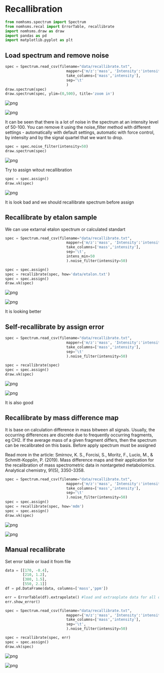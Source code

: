 # Recallibration


```python
from nomhsms.spectrum import Spectrum
from nomhsms.recal import ErrorTable, recallibrate
import nomhsms.draw as draw
import pandas as pd
import matplotlib.pyplot as plt

```

## Load spectrum and remove noise


```python
spec = Spectrum.read_csv(filename="data/recallibrate.txt",
                            mapper={'m/z':'mass', 'Intensity':'intensity'},
                            take_columns=['mass','intensity'],
                            sep='\t'
                            )
draw.spectrum(spec)
draw.spectrum(spec, ylim=(0,500), title='zoom in')

```


    
![png](output_3_0.png)
    



    
![png](output_3_1.png)
    


It can be seen that there is a lot of noise in the spectrum at an intensity level of 50-100. You can remove it using the noise_filter method with different settings - automatically with default settings, automatic with force control, by intensity and by the signal quartel that we want to drop.


```python
spec = spec.noise_filter(intensity=50)
draw.spectrum(spec)
```


    
![png](output_5_0.png)
    


Try to assign witout recallibration


```python
spec = spec.assign()
draw.vk(spec)
```


    
![png](output_7_0.png)
    


It is look bad and we should recallibrate spectrum before assign

## Recallibrate by etalon sample

We can use extarnal etalon spectrum or calculated standart


```python
spec = Spectrum.read_csv(filename="data/recallibrate.txt",
                            mapper={'m/z':'mass', 'Intensity':'intensity'},
                            take_columns=['mass','intensity'],
                            sep='\t',
                            intens_min=50
                            ).noise_filter(intensity=50)

spec = spec.assign()
spec = recallibrate(spec, how='data/etalon.txt')
spec = spec.assign()
draw.vk(spec)
```


    
![png](output_10_0.png)
    



    
![png](output_10_1.png)
    


It is looking better

## Self-recallibrate by assign error


```python
spec = Spectrum.read_csv(filename="data/recallibrate.txt",
                            mapper={'m/z':'mass', 'Intensity':'intensity'},
                            take_columns=['mass','intensity'],
                            sep='\t'
                            ).noise_filter(intensity=50)
                            
spec = recallibrate(spec)
spec = spec.assign()
draw.vk(spec)
```


    
![png](output_13_0.png)
    



    
![png](output_13_1.png)
    


It is also good

## Recallibrate by mass difference map

It is base on calculation difference in mass bitween all signals. Usually, the occurring differences are discrete due to frequently occurring fragments, eg CH2. If the average mass of a given fragment differs, then the spectrum can be recalibrated on this basis. Before apply spectrum must be assigned

Read more in the article: Smirnov, K. S., Forcisi, S., Moritz, F., Lucio, M., & Schmitt-Kopplin, P. (2019). Mass difference maps and their application for the recalibration of mass spectrometric data in nontargeted metabolomics. Analytical chemistry, 91(5), 3350-3358.


```python
spec = Spectrum.read_csv(filename="data/recallibrate.txt",
                            mapper={'m/z':'mass', 'Intensity':'intensity'},
                            take_columns=['mass','intensity'],
                            sep='\t'
                            ).noise_filter(intensity=50)
spec = spec.assign()
spec = recallibrate(spec, how='mdm')
spec = spec.assign()
draw.vk(spec)
```


    
![png](output_16_0.png)
    



    
![png](output_16_1.png)
    


## Manual recallibrate

Set error table or load it from file


```python
data = [[170, -0.4],
        [210, 1.2],
        [380, 1.5],
        [550, 2.1]]
df = pd.DataFrame(data, columns=['mass','ppm'])

err = ErrorTable(df).extrapolate() #load and extraoplate data for all diapasone
err.show_error()

spec = Spectrum.read_csv(filename="data/recallibrate.txt",
                            mapper={'m/z':'mass', 'Intensity':'intensity'},
                            take_columns=['mass','intensity'],
                            sep='\t',
                            ).noise_filter(intensity=50)

spec = recallibrate(spec, err)
spec = spec.assign()
draw.vk(spec)
```


    
![png](output_18_0.png)
    



    
![png](output_18_1.png)
    

